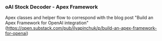 ### oAI Stock Decoder - Apex Framework
Apex classes and helper flow to correspond with the blog post "Build an Apex Framework for OpenAI integration" (https://open.substack.com/pub/ilyapinchuk/p/build-an-apex-framework-for-openai)